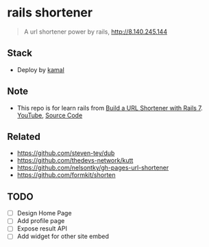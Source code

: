 # rails shortener

> A url shortener power by rails, <http://8.140.245.144>

## Stack

- Deploy by [kamal](https://kamal-deploy.org/)

## Note

- This repo is for learn rails from [Build a URL Shortener with Rails 7](https://gorails.com/series/build-a-url-shortener-with-rails-7). [YouTube](https://www.youtube.com/watch?v=XHRUjXUcr04&list=PLm8ctt9NhMNXOBboD4FvLdZU_Cner2uk0&index=1), [Source Code](https://github.dev/gorails-screencasts/url-shortener)

## Related

- <https://github.com/steven-tey/dub>
- <https://github.com/thedevs-network/kutt>
- <https://github.com/nelsontky/gh-pages-url-shortener>
- <https://github.com/formkit/shorten>

## TODO

- [ ] Design Home Page
- [ ] Add profile page
- [ ] Expose result API
- [ ] Add widget for other site embed
